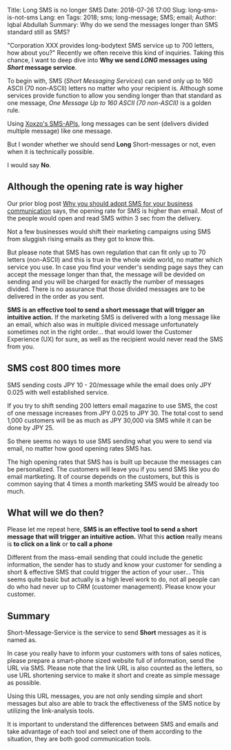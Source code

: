 Title: Long SMS is no longer SMS
Date: 2018-07-26 17:00 
Slug: long-sms-is-not-sms 
Lang: en 
Tags: 2018; sms; long-message; SMS; email; 
Author: Iqbal Abdullah 
Summary: Why do we send the messages longer than SMS standard still as SMS?


"Corporation XXX provides long-bodytext SMS service up to 700 letters, how about you?"
Recently we often receive this kind of inquiries.
Taking this chance, I want to deep dive into **Why we send _LONG_ messages using _Short_ message service**.

To begin with, SMS (_Short Messaging Services_) can send only up to 160 ASCII (70 non-ASCII) letters no matter 
who your recipient is.
Although some services provide function to allow you sending longer than that standard as one message, 
_One Message Up to 160 ASCII (70 non-ASCII)_ is a golden rule.

Using [Xoxzo's SMS-APIs](http://docs.xoxzo.com/en/sms.html), long messages can be sent (delivers divided multiple message) like one message.

But I wonder whether we should send **Long** Short-messages or not, even when it is technically possible.

I would say **No**.

## Although the opening rate is way higher
Our prior blog post [Why you should adopt SMS for your business communication](https://blog.xoxzo.com/en/2018/04/06/why-adopt-sms/) says, the opening rate for SMS is higher than email. Most of the people would open and read SMS within 3 sec from the delivery.

Not a few businesses would shift their marketing campaigns using SMS from sluggish rising emails as they got to know this.

But please note that SMS has own regulation that can fit only up to 70 letters (non-ASCII) and this is true in the whole wide world, no matter which service you use. In case you find your vender's sending page says they can accept the message longer than that, the message will be devided on sending and you will be charged for exactly the number of messages divided. There is no assurance that those divided messages are to be delivered in the order as you sent. 

**SMS is an effective tool to send a short message that will trigger an intuitive action.** If the marketing SMS is delivered with a long message like an email, which also was in multiple diviced message unfortunately sometimes not in the right order... that would lower the Customer Experience (UX) for sure, as well as the recipient would never read the SMS from you.

## SMS cost 800 times more
SMS sending costs JPY 10 - 20/message while the email does only JPY 0.025 with well established service.

If you try to shift sending 200 letters email magazine to use SMS, the cost of one message increases from JPY 0.025 to JPY 30. The total cost to send 1,000 customers will be as much as JPY 30,000 via SMS while it can be done by JPY 25.

So there seems no ways to use SMS sending what you were to send via email, no matter how good opening rates SMS has.

The high opening rates that SMS has is built up because the messages can be personalized. The customers will leave you if you send SMS like you do email martketing. It of course depends on the customers, but this is common saying that 4 times a month marketing SMS would be already too much.

## What will we do then?
Please let me repeat here, **SMS is an effective tool to send a short message that will trigger an intuitive action.** What this **action** really means is **to click on a link** or **to call a phone**

Different from the mass-email sending that could include the genetic information, the sender has to study and know your customer for sending a short & effective SMS that could trigger the action of your user... This seems quite basic but actually is a high level work to do, not all people can do who had never up to CRM (customer management). Please know your customer.

## Summary
Short-Message-Service is the service to send **Short** messages as it is named as.

In case you really have to inform your customers with tons of sales notices, please prepare a smart-phone sized website full of information, send the URL via SMS. Please note that the link URL is also counted as the letters, so use URL shortening service to make it short and create as simple message as possible.

Using this URL messages, you are not only sending simple and short messages but also are able to track the effectiveness of the SMS notice by utilizing the link-analysis tools.

It is important to understand the differences between SMS and emails and take advantage of each tool and select one of them according to the situation, they are both good communication tools.
